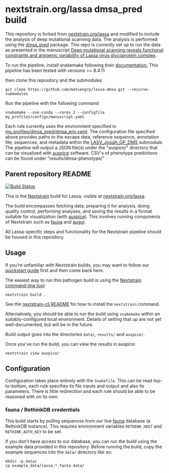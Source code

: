 # nextstrain.org/lassa dmsa_pred build

This repository is forked from [nextstrain.org/lassa](https://nextstrain.org/lassa) and modified to include the analysis of deep mutational scanning data. The analysis is performed using the [dmsa_pred](https://github.com/matsengrp/dmsa_pred) package. This repo is currently set up to run the data as presented in the manuscript [Deep mutational scanning reveals functional constraints and antigenic variability of Lassa virus glycoprotein complex](https://www.biorxiv.org/content/10.1101/2024.02.05.579020v1).

To run the pipeline, 
install snakemake following their 
[documentation](https://snakemake.readthedocs.io/en/v8.4.11/getting_started/installation.html), 
This pipeline has been tested with versions >= 8.4.11 

then clone this repository and the submodules
```
git clone https://github.com/matsengrp/lassa-dmsa.git --recurse-submodules
```
Run the pipeline with the following command
```
snakemake --use-conda --cores 2 --configfile my_profiles/configs/manuscript.yaml
```
Each rule currently uses the environment specified in 
[my_profiles/dmsa_pred/dmsa_env.yaml](my_profiles/dmsa_pred/dmsa_env.yaml).
The configuration file specified above provides paths to the 
escape data, reference sequence, annotation file, sequences, and metadata within the 
[LASV_Josiah_GP_DMS](https://github.com/dms-vep/LASV_Josiah_GP_DMS.git) submodule. 
The pipeline will output a JSON file(s) under the "auspice/" directory
that can be visualized with [auspice](https://auspice.us/) software.
CSV's of phenotype predictions can be found under "results/dmsa-phenotype/"


## Parent repository README


[![Build Status](https://github.com/nextstrain/lassa/actions/workflows/ci.yaml/badge.svg?branch=master)](https://github.com/nextstrain/lassa/actions/workflows/ci.yaml)

This is the [Nextstrain](https://nextstrain.org) build for Lassa, visible at
[nextstrain.org/lassa](https://nextstrain.org/lassa).

The build encompasses fetching data, preparing it for analysis, doing quality
control, performing analyses, and saving the results in a format suitable for
visualization (with [auspice][]).  This involves running components of
Nextstrain such as [fauna][] and [augur][].

All Lassa-specific steps and functionality for the Nextstrain pipeline should be
housed in this repository.


## Usage

If you're unfamiliar with Nextstrain builds, you may want to follow our
[quickstart guide][] first and then come back here.

The easiest way to run this pathogen build is using the [Nextstrain
command-line tool][nextstrain-cli]:

    nextstrain build .

See the [nextstrain-cli README][] for how to install the `nextstrain` command.

Alternatively, you should be able to run the build using `snakemake` within an
suitably-configured local environment.  Details of setting that up are not yet
well-documented, but will be in the future.

Build output goes into the directories `data/`, `results/` and `auspice/`.

Once you've run the build, you can view the results in auspice:

    nextstrain view auspice/


## Configuration

Configuration takes place entirely with the `Snakefile`. This can be read top-to-bottom, each rule
specifies its file inputs and output and also its parameters. There is little redirection and each
rule should be able to be reasoned with on its own.


### fauna / RethinkDB credentials

This build starts by pulling sequences from our live [fauna][] database (a RethinkDB instance). This
requires environment variables `RETHINK_HOST` and `RETHINK_AUTH_KEY` to be set.

If you don't have access to our database, you can run the build using the
example data provided in this repository.  Before running the build, copy the
example sequences into the `data/` directory like so:

    mkdir -p data/
    cp example_data/lassa_*.fasta data/


[Nextstrain]: https://nextstrain.org
[fauna]: https://github.com/nextstrain/fauna
[augur]: https://github.com/nextstrain/augur
[auspice]: https://github.com/nextstrain/auspice
[snakemake cli]: https://snakemake.readthedocs.io/en/stable/executable.html#all-options
[nextstrain-cli]: https://github.com/nextstrain/cli
[nextstrain-cli README]: https://github.com/nextstrain/cli/blob/master/README.md
[quickstart guide]: https://nextstrain.org/docs/getting-started/quickstart
